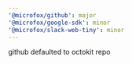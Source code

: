 ```yaml
---
'@microfox/github': major
'@microfox/google-sdk': minor
'@microfox/slack-web-tiny': minor
---
```


github defaulted to octokit repo
